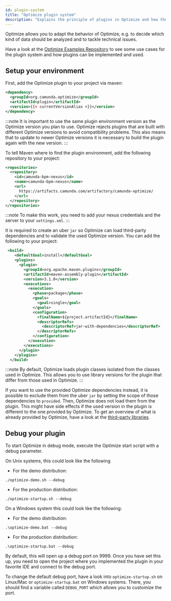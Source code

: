 ```yaml
---
id: plugin-system
title: "Optimize plugin system"
description: "Explains the principle of plugins in Optimize and how they can be added."
---
```


Optimize allows you to adapt the behavior of Optimize, e.g. to decide which kind of data should be analyzed and to tackle technical issues.

Have a look at the [Optimize Examples Repository](https://github.com/camunda/camunda-optimize-examples) to see some use cases for the plugin system and how plugins can be implemented and used.

## Setup your environment

First, add the Optimize plugin to your project via maven:

```xml
<dependency>
  <groupId>org.camunda.optimize</groupId>
  <artifactId>plugin</artifactId>
  <version>{{< currentVersionAlias >}}</version>
</dependency>
```

:::note
It is important to use the same plugin environment version as the Optimize version you plan to use.
Optimize rejects plugins that are built with different Optimize versions to avoid compatibility problems.
This also means that to update to newer Optimize versions it is necessary to build the plugin again with the new version.
:::

To tell Maven where to find the plugin environment, add the following repository to your project:

```xml
<repositories>
  <repository>
    <id>camunda-bpm-nexus</id>
    <name>camunda-bpm-nexus</name>
    <url>
      https://artifacts.camunda.com/artifactory/camunda-optimize/
    </url>
  </repository>
</repositories>
```

:::note
To make this work, you need to add your nexus credentials and the server to your `settings.xml`.
:::

It is required to create an uber `jar` so Optimize can load third-party dependencies and to validate the used Optimize version.
You can add the following to your project:

```xml
 <build>
    <defaultGoal>install</defaultGoal>
    <plugins>
      <plugin>
        <groupId>org.apache.maven.plugins</groupId>
        <artifactId>maven-assembly-plugin</artifactId>
        <version>3.1.0</version>
        <executions>
          <execution>
            <phase>package</phase>
            <goals>
              <goal>single</goal>
            </goals>
            <configuration>
              <finalName>${project.artifactId}</finalName>
              <descriptorRefs>
                <descriptorRef>jar-with-dependencies</descriptorRef>
              </descriptorRefs>
            </configuration>
          </execution>
        </executions>
      </plugin>
    </plugins>
  </build>
```

:::note
By default, Optimize loads plugin classes isolated from the classes used in Optimize.
This allows you to use library versions for the plugin that differ from those used in Optimize.
:::

If you want to use the provided Optimize dependencies instead, it is possible to exclude them from
the uber `jar` by setting the scope of those dependencies to `provided`. Then, Optimize does not load them from the plugin.
This might have side effects if the used version in the plugin is different to the one provided by Optimize.
To get an overview of what is already provided by Optimize, have a look at
the [third-party libraries](./../../../reference/dependencies.md).

## Debug your plugin

To start Optimize in debug mode, execute the Optimize start script with a debug parameter.

On Unix systems, this could look like the following

- For the demo distribution:

```
./optimize-demo.sh --debug
```

- For the production distribution:

```
./optimize-startup.sh --debug
```

On a Windows system this could look like the following:

- For the demo distribution:

```
.\optimize-demo.bat --debug
```

- For the production distribution:

```
.\optimize-startup.bat --debug
```

By default, this will open up a debug port on 9999. Once you have set this up, you need to open the project where you implemented the plugin in your favorite IDE and connect to the debug port.

To change the default debug port, have a look into `optimize-startup.sh` on Linux/Mac or `optimize-startup.bat` on Windows systems. There, you should find a variable called `DEBUG_PORT` which allows you to customize the port.
